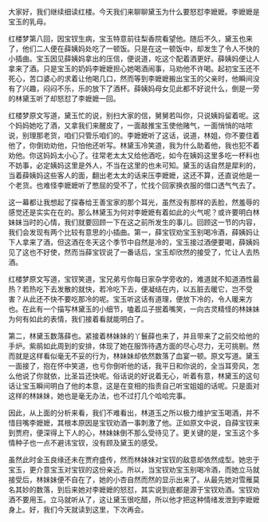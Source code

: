 
大家好，我们继续细读红楼。今天我们来聊聊黛玉为什么要怒怼李嬷嬷。李嬷嬷是宝玉的乳母。

红楼梦第八回，因宝钗生病，宝玉特意前往梨香院看望他。随后不久，黛玉也来了，他们二人便在薛姨妈处吃了一顿饭。只是在这一顿饭中，却发生了令人不快的小插曲。宝玉因见薛姨妈拿出的压信，便说道，吃这个配着酒更好。薛姨妈便让人拿来了酒。只是宝玉的奶妈李嬷嬷担心她喝酒闹事，马劝他不许喝。起初宝玉还不死心，苦口婆心的求着让他喝几口，然而等到李嬷嬷搬出宝玉的父亲时，他瞬间没有了兴趣，闷闷不乐，乐的放下了酒杯。薛姨妈母女见此都不好说什么，倒是一旁的林黛玉听了却怒怼了李嬷嬷一回。

红楼梦原文写道，黛玉忙的说，别扫大家的信，舅舅若叫你，只说姨妈留着呢。这个妈妈她吃了酒，又拿我们来醒皮了，一面敲推宝玉使他赌气，一面悄悄的咕哝说，别理那老货，咱们只管乐咱们的。李嬷嬷听了这话，说道，林姐，你不要住着他了，你倒劝劝他，只怕他还听写。林黛玉冷笑道，我为什么助着他，我也犯不着劝他。你这妈妈太小心了。往常老太太又给他酒吃，如今在姨妈这里多吃一杯料也不妨事，必定姨妈这里是外人，不当在这里的也未可知。黛玉的话自然是犀利的，当着薛姨妈这些客人的面，翻出老太太的话来压李嬷嬷，这还不算，还直说他是一个老货。也难怪李嬷嬷听了憋屈的受不了，忙找个回家换衣服的借口透气气去了。

这一幕都让我想起了探春给王善宝家的那个耳光，虽然没有那样的丢脸，然羞辱的感觉还是实实在在的。那么林黛玉为何对李嬷嬷有着如此的火气呢？或许要明白林妹妹当时的心情，我们就要回顾一下在这之前所发生的事儿。回顾这一节的内容，我们会发现有两个比较有意思的小插曲。第一，薛宝钗劝宝玉别喝冷酒，薛姨妈让下人拿来了酒，但这酒在冬天这个季节中自然是冷的，宝玉接过酒便要喝，薛姨妈见了这也不好使，然而当薛宝钗说了一番话后，宝玉却欣然的接受了，忙让人去热酒。

红楼梦原文写道，宝钗笑道，宝兄弟亏你每日家杂学旁收的，难道就不知道酒性最热？若热吃下去发散的就快，若冷吃下去，便凝结在内，以五脏去暖它，岂不受害？从此还不快不要吃那冷的呢。宝玉听这话有道理，便放下冷的，令人暖来方也。在此有一个描写林黛玉的小细节，嗑着瓜子抿着嘴笑，一向古灵精怪的林妹妹为何有如此的表情，我们接着看就能明白了。

第二，林黛玉数落薛也。紧接着林妹妹的丫鬟薛也来了，并且带来了之前交给他的手炉。紫鹃如此周到的安排，体现了她在服饰待遇方面的尽心尽力，无可挑剔。然而就是这样看似毫无不妥的行为，林妹妹却依然数落了血宴一顿。原文写道。黛玉一面接了，抱在怀中笑道，也亏你倒听他的话，我平日和你说的，全当耳旁风，怎么他说了你就依，比圣旨还快呢。俗话说的好说着无心，听着有意，林黛玉的这句话让宝玉瞬间明白了他的本意，这是在变相的指责自己听宝姐姐的话呢。只是面对这样的林妹妹，她也是毫无办法，也不过打几个哈哈完事。

因此，从上面的分析来看，我们不难看出，林道玉之所以极力维护宝玉喝酒，并不惜目嘴李嬷嬷，其根本原因是宝钗劝酒一事刺激了他。正如原文中说，自薛宝钗来到贾府，便深得上下人的心，林妹妹倒不那么受待见了。更关键的是，宝玉这个多情种子也一点不避讳宝钗，没有顾及黛玉的感受。

虽然此时金玉良缘还未在贾府盛传，然而林妹妹对宝钗的敌意却依然成型。她忠于宝玉，更介意宝玉对宝钗的这份亲近。所以，当宝钗劝宝玉别喝冷酒，而她立马就接受后，林妹妹便不自在了，她的小杏自然而然的显示出来了。从最先她对雪雁莫名其妙的数落，到后来她对李嬷嬷的怒怼，其实说到底都是源于宝钗劝酒。宝钗劝酒不要用玉。立马就听从了，这让黛玉很吃醋，所以他才把这种情绪发泄到李嬷嬷身上。好，我们今天就读到这里，下次再会。


